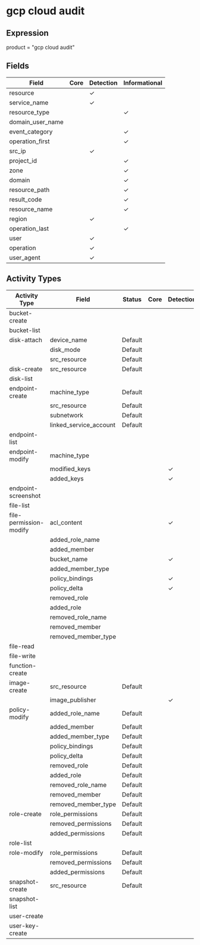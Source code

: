 gcp cloud audit
===============

Expression
----------

product = "gcp cloud audit"

Fields
------

| Field            | Core | Detection | Informational |
| ---------------- | ---- | --------- | ------------- |
| resource         |      | &#10003;  |               |
| service_name     |      | &#10003;  |               |
| resource_type    |      |           | &#10003;      |
| domain_user_name |      |           |               |
| event_category   |      |           | &#10003;      |
| operation_first  |      |           | &#10003;      |
| src_ip           |      | &#10003;  |               |
| project_id       |      |           | &#10003;      |
| zone             |      |           | &#10003;      |
| domain           |      |           | &#10003;      |
| resource_path    |      |           | &#10003;      |
| result_code      |      |           | &#10003;      |
| resource_name    |      |           | &#10003;      |
| region           |      | &#10003;  |               |
| operation_last   |      |           | &#10003;      |
| user             |      | &#10003;  |               |
| operation        |      | &#10003;  |               |
| user_agent       |      | &#10003;  |               |

Activity Types
--------------

| Activity Type          | Field                  | Status  | Core | Detection | Informational |
| ---------------------- | ---------------------- | ------- | ---- | --------- | ------------- |
| bucket-create          |                        |         |      |           |               |
| bucket-list            |                        |         |      |           |               |
| disk-attach            | device_name            | Default |      |           | &#10003;      |
|                        | disk_mode              | Default |      |           | &#10003;      |
|                        | src_resource           | Default |      |           | &#10003;      |
| disk-create            | src_resource           | Default |      |           | &#10003;      |
| disk-list              |                        |         |      |           |               |
| endpoint-create        | machine_type           | Default |      |           | &#10003;      |
|                        | src_resource           | Default |      |           | &#10003;      |
|                        | subnetwork             | Default |      |           | &#10003;      |
|                        | linked_service_account | Default |      |           | &#10003;      |
| endpoint-list          |                        |         |      |           |               |
| endpoint-modify        | machine_type           |         |      |           | &#10003;      |
|                        | modified_keys          |         |      | &#10003;  |               |
|                        | added_keys             |         |      | &#10003;  |               |
| endpoint-screenshot    |                        |         |      |           |               |
| file-list              |                        |         |      |           |               |
| file-permission-modify | acl_content            |         |      | &#10003;  |               |
|                        | added_role_name        |         |      |           | &#10003;      |
|                        | added_member           |         |      |           | &#10003;      |
|                        | bucket_name            |         |      | &#10003;  |               |
|                        | added_member_type      |         |      |           | &#10003;      |
|                        | policy_bindings        |         |      | &#10003;  |               |
|                        | policy_delta           |         |      | &#10003;  |               |
|                        | removed_role           |         |      |           | &#10003;      |
|                        | added_role             |         |      |           | &#10003;      |
|                        | removed_role_name      |         |      |           | &#10003;      |
|                        | removed_member         |         |      |           | &#10003;      |
|                        | removed_member_type    |         |      |           | &#10003;      |
| file-read              |                        |         |      |           |               |
| file-write             |                        |         |      |           |               |
| function-create        |                        |         |      |           |               |
| image-create           | src_resource           | Default |      |           | &#10003;      |
|                        | image_publisher        |         |      | &#10003;  |               |
| policy-modify          | added_role_name        | Default |      |           | &#10003;      |
|                        | added_member           | Default |      |           | &#10003;      |
|                        | added_member_type      | Default |      |           | &#10003;      |
|                        | policy_bindings        | Default |      |           | &#10003;      |
|                        | policy_delta           | Default |      |           | &#10003;      |
|                        | removed_role           | Default |      |           | &#10003;      |
|                        | added_role             | Default |      |           | &#10003;      |
|                        | removed_role_name      | Default |      |           | &#10003;      |
|                        | removed_member         | Default |      |           | &#10003;      |
|                        | removed_member_type    | Default |      |           | &#10003;      |
| role-create            | role_permissions       | Default |      |           | &#10003;      |
|                        | removed_permissions    | Default |      |           | &#10003;      |
|                        | added_permissions      | Default |      |           | &#10003;      |
| role-list              |                        |         |      |           |               |
| role-modify            | role_permissions       | Default |      |           | &#10003;      |
|                        | removed_permissions    | Default |      |           | &#10003;      |
|                        | added_permissions      | Default |      |           | &#10003;      |
| snapshot-create        | src_resource           | Default |      |           | &#10003;      |
| snapshot-list          |                        |         |      |           |               |
| user-create            |                        |         |      |           |               |
| user-key-create        |                        |         |      |           |               |


